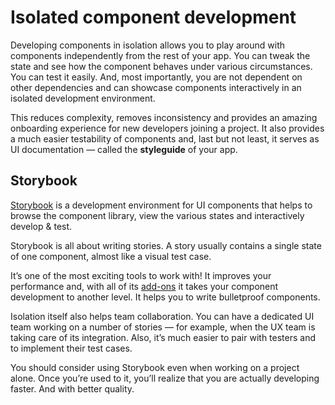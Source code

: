 # Isolated component development

Developing components in isolation allows you to play around with components independently from the rest of your app. You can tweak the state and see how the component behaves under various circumstances. You can test it easily. And, most importantly, you are not dependent on other dependencies and can showcase components interactively in an isolated development environment.

This reduces complexity, removes inconsistency and provides an amazing onboarding experience for new developers joining a project. It also provides a much easier testability of components and, last but not least, it serves as UI documentation — called the **styleguide** of your app.

## Storybook

[Storybook](https://github.com/storybooks/storybook) is a development environment for UI components that helps to browse the component library, view the various states and interactively develop & test.

Storybook is all about writing stories. A story usually contains a single state of one component, almost like a visual test case.

It’s one of the most exciting tools to work with! It improves your performance and, with all of its [add-ons](https://storybook.js.org/addons/) it takes your component development to another level. It helps you to write bulletproof components.

Isolation itself also helps team collaboration. You can have a dedicated UI team working on a number of stories — for example, when the UX team is taking care of its integration. Also, it’s much easier to pair with testers and to implement their test cases.

You should consider using Storybook even when working on a project alone. Once you’re used to it, you’ll realize that you are actually developing faster. And with better quality.

